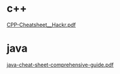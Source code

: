 # c++ 

[CPP-Cheatsheet__Hackr.pdf](https://github.com/veerankitarun/javascript/files/9110311/CPP-Cheatsheet__Hackr.pdf)

# java 

[java-cheat-sheet-comprehensive-guide.pdf](https://github.com/veerankitarun/javascript/files/9110413/java-cheat-sheet-comprehensive-guide.pdf)
